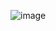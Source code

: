 ![image](https://github.com/Olga-Belova33/Docker/assets/150700104/97d0ceb8-7047-4b54-918f-4f826dc12a15)
